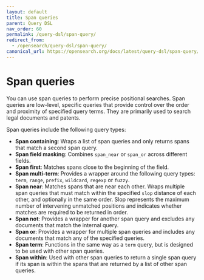 ```yaml
---
layout: default
title: Span queries
parent: Query DSL
nav_order: 60
permalink: /query-dsl/span-query/
redirect_from: 
  - /opensearch/query-dsl/span-query/
canonical_url: https://opensearch.org/docs/latest/query-dsl/span-query/
---
```


# Span queries

You can use span queries to perform precise positional searches. Span queries are low-level, specific queries that provide control over the order and proximity of specified query terms. They are primarily used to search legal documents and patents. 

Span queries include the following query types:

- **Span containing**: Wraps a list of span queries and only returns spans that match a second span query. 
- **Span field masking**: Combines `span_near` or `span_or` across different fields.
- **Span first**: Matches spans close to the beginning of the field.
- **Span multi-term**: Provides a wrapper around the following query types: `term`, `range`, `prefix`, `wildcard`, `regexp` or `fuzzy`.
- **Span near**: Matches spans that are near each other. Wraps multiple span queries that must match within the specified `slop` distance of each other, and optionally in the same order. Slop represents the maximum number of intervening unmatched positions and indicates whether matches are required to be returned in order.
- **Span not**: Provides a wrapper for another span query and excludes any documents that match the internal query.
- **Span or**: Provides a wrapper for multiple span queries and includes any documents that match any of the specified queries.
- **Span term**: Functions in the same way as a `term` query, but is designed to be used with other span queries.
- **Span within**: Used with other span queries to return a single span query if its span is within the spans that are returned by a list of other span queries.